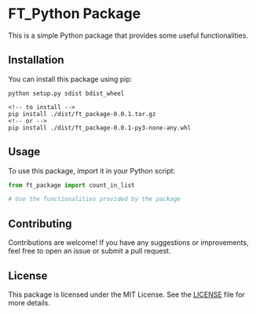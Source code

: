# FT_Python Package

This is a simple Python package that provides some useful functionalities.

## Installation

You can install this package using pip:

```
python setup.py sdist bdist_wheel

<!-- to install -->
pip install ./dist/ft_package-0.0.1.tar.gz
<!-- or -->
pip install ./dist/ft_package-0.0.1-py3-none-any.whl
```

## Usage

To use this package, import it in your Python script:

```python
from ft_package import count_in_list

# Use the functionalities provided by the package
```

## Contributing

Contributions are welcome! If you have any suggestions or improvements, feel free to open an issue or submit a pull request.

## License

This package is licensed under the MIT License. See the [LICENSE](LICENSE) file for more details.
